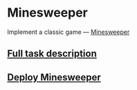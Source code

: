 # Minesweeper

Implement a classic game — [Minesweeper](<https://en.wikipedia.org/wiki/Minesweeper_(video_game)>)

## [Full task description](https://github.com/rolling-scopes-school/tasks/blob/master/tasks/minesweeper/README.md)

## [Deploy Minesweeper](https://lappavel.github.io/minesweeper/)
